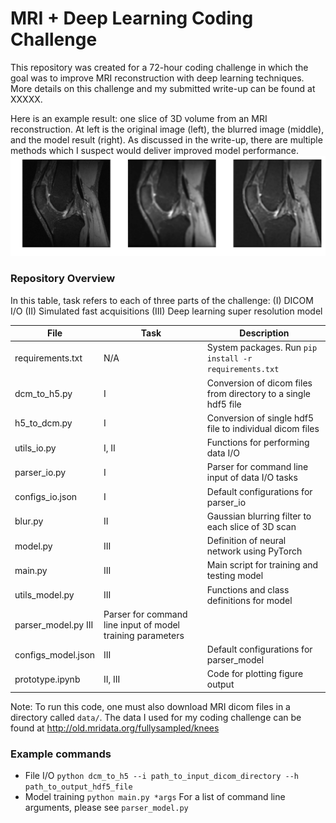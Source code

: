 # MRI + Deep Learning Coding Challenge

This repository was created for a 72-hour coding challenge in which the goal was to improve MRI reconstruction with deep learning techniques. More details on this challenge and my submitted write-up can be found at XXXXX.


Here is an example result: one slice of 3D volume from an MRI reconstruction. At left is the original image (left), the blurred image (middle), and the model result (right). As discussed in the write-up, there are multiple methods which I suspect would deliver improved model performance.
<img src="https://github.com/davevanveen/mri_coding_challenge/blob/master/plots/orig_v_blur_v_result.pdf" width="800">


### Repository Overview

In this table, task refers to each of three parts of the challenge: (I) DICOM I/O (II) Simulated fast acquisitions (III) Deep learning super resolution model

File | Task | Description
--- | --- | ---
requirements.txt | N/A | System packages. Run `pip install -r  requirements.txt`
dcm_to_h5.py | I | Conversion of dicom files from directory to a single hdf5 file
h5_to_dcm.py | I | Conversion of single hdf5 file to individual dicom files
utils_io.py | I, II | Functions for performing data I/O
parser_io.py | I | Parser for command line input of data I/O tasks
configs_io.json | I | Default configurations for parser_io
blur.py | II | Gaussian blurring filter to each slice of 3D scan
model.py | III | Definition of neural network using PyTorch
main.py | III | Main script for training and testing model
utils_model.py | III | Functions and class definitions for model
parser_model.py III | Parser for command line input of model training parameters
configs_model.json | III | Default configurations for parser_model
prototype.ipynb | II, III | Code for plotting figure output

Note: To run this code, one must also download MRI dicom files in a directory called `data/`. The data I used for my coding challenge can be found at <http://old.mridata.org/fullysampled/knees>


### Example commands
* File I/O
`python dcm_to_h5 --i path_to_input_dicom_directory --h path_to_output_hdf5_file`
* Model training
`python main.py *args`
For a list of command line arguments, please see `parser_model.py`



